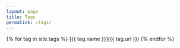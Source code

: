 ```yaml
---
layout: page
title: Tags
permalink: /tags/
---
```

{% for tag in site.tags %}
  [{{ tag.name }}]({{ tag.url }})
{% endfor %}
